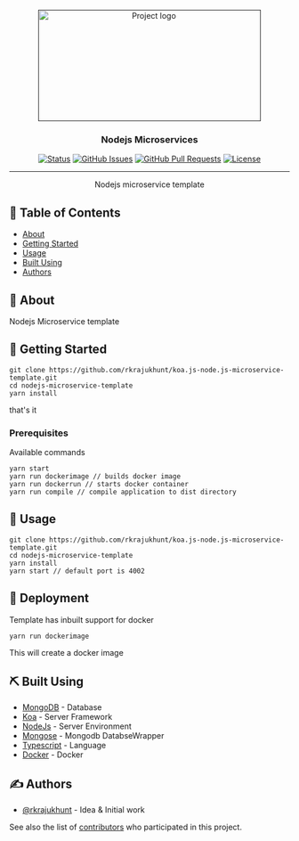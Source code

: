 <p align="center">
  <a href="" rel="noopener">
 <img width=400px height=200px src="https://upload.wikimedia.org/wikipedia/commons/d/d9/Node.js_logo.svg" alt="Project logo"></a>
</p>

<h3 align="center">Nodejs Microservices</h3>

<div align="center">

[![Status](https://img.shields.io/badge/status-active-success.svg)]()
[![GitHub Issues](https://img.shields.io/github/issues/rkrajukhunt/koa.js-node.js-microservice-template.svg)](https://github.com/rkrajukhunt/koa.js-node.js-microservice-template/issues)
[![GitHub Pull Requests](https://img.shields.io/github/issues-pr/rkrajukhunt/koa.js-node.js-microservice-template.svg)](https://github.com/rkrajukhunt/koa.js-node.js-microservice-template/pulls)
[![License](https://img.shields.io/badge/license-MIT-blue.svg)](/LICENSE)

</div>

---

<p align="center"> Nodejs microservice template
    <br> 
</p>

## 📝 Table of Contents

- [About](#about)
- [Getting Started](#getting_started)
- [Usage](#usage)
- [Built Using](#built_using)
- [Authors](#authors)

## 🧐 About <a name = "about"></a>

Nodejs Microservice template

## 🏁 Getting Started <a name = "getting_started"></a>

```
git clone https://github.com/rkrajukhunt/koa.js-node.js-microservice-template.git
cd nodejs-microservice-template
yarn install
```

that's it

### Prerequisites

Available commands

```
yarn start
yarn run dockerimage // builds docker image
yarn run dockerrun // starts docker container
yarn run compile // compile application to dist directory

```

## 🎈 Usage <a name="usage"></a>

```
git clone https://github.com/rkrajukhunt/koa.js-node.js-microservice-template.git
cd nodejs-microservice-template
yarn install
yarn start // default port is 4002
```

## 🚀 Deployment <a name = "deployment"></a>

Template has inbuilt support for docker

```
yarn run dockerimage
```

This will create a docker image

## ⛏️ Built Using <a name = "built_using"></a>

- [MongoDB](https://www.mongodb.com/) - Database
- [Koa](https://koajs.com/) - Server Framework
- [NodeJs](https://nodejs.org/en/) - Server Environment
- [Mongose](https://mongoosejs.com/) - Mongodb DatabseWrapper
- [Typescript](https://www.typescriptlang.org/) - Language
- [Docker](https://www.docker.com/) - Docker

## ✍️ Authors <a name = "authors"></a>

- [@rkrajukhunt](https://github.com/rkrajukhunt) - Idea & Initial work

See also the list of [contributors](https://github.com/rkrajukhunt/koa.js-node.js-microservice-template/graphs/contributors) who participated in this project.
